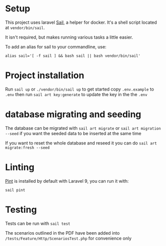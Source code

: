 # Setup

This project uses laravel [Sail](https://github.com/laravel/sail), 
a helper for docker. 
It's a shell script located at `vendor/bin/sail`.

It isn't required, but makes running various tasks a little easier.

To add an alias for sail to your commandline, use:

`alias sail='[ -f sail ] && bash sail || bash vendor/bin/sail'`

# Project installation

Run `sail up` or `./vendor/bin/sail up` to get started
copy `.env.example` to `.env` then run `sail art key:generate` 
to update the key in the the `.env`

# database migrating and seeding

The database can be migrated with `sail art migrate` or 
`sail art migration --seed` if you want the seeded data 
to be inserted at the same time

If you want to reset the whole database and reseed it you can
do `sail art migrate:fresh --seed`

# Linting

[Pint](https://laravel.com/docs/9.x/pint#configuring-pint) 
is installed by default with Laravel 9, you can run it with:

`sail pint`

# Testing

Tests can be run with `sail test`

The scenarios outlined in the PDF have been added into
`/tests/Feature/Http/ScenariosTest.php` for convenience only
